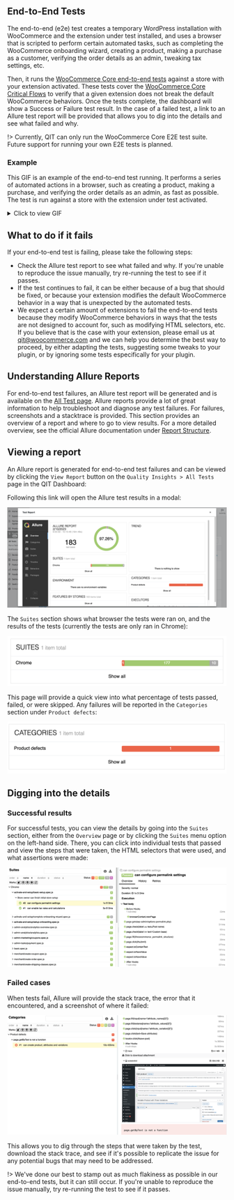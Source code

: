 ## End-to-End Tests

The end-to-end (e2e) test creates a temporary WordPress installation with WooCommerce and the extension under test installed, and uses a browser that is scripted to perform certain automated tasks, such as completing the WooCommerce onboarding wizard, creating a product, making a purchase as a customer, verifying the order details as an admin, tweaking tax settings, etc.

Then, it runs the [WooCommerce Core end-to-end tests](https://github.com/woocommerce/woocommerce/tree/trunk/plugins/woocommerce/tests/e2e-pw) against a store with your extension activated. These tests cover the [WooCommerce Core Critical Flows](https://github.com/woocommerce/woocommerce/wiki/Critical-Flows) to verify that a given extension does not break the default WooCommerce behaviors. Once the tests complete, the dashboard will show a Success or Failure test result. In the case of a failed test, a link to an Allure test report will be provided that allows you to dig into the details and see what failed and why.

!> Currently, QIT can only run the WooCommerce Core E2E test suite. Future support for running your own E2E tests is planned.

### Example

This GIF is an example of the end-to-end test running. It performs a series of automated actions in a browser, such as creating a product, making a purchase, and verifying the order details as an admin, as fast as possible. The test is run against a store with the extension under test activated.

<details>
<summary>Click to view GIF</summary>
<img src="_media/e2e.gif"/>
</details>

## What to do if it fails

If your end-to-end test is failing, please take the following steps:

- Check the Allure test report to see what failed and why. If you're unable to reproduce the issue manually, try re-running the test to see if it passes.
- If the test continues to fail, it can be either because of a bug that should be fixed, or because your extension modifies the default WooCommerce behavior in a way that is unexpected by the automated tests. 
- We expect a certain amount of extensions to fail the end-to-end tests because they modify WooCommerce behaviors in ways that the tests are not designed to account for, such as modifying HTML selectors, etc. If you believe that is the case with your extension, please email us at qit@woocommerce.com and we can help you determine the best way to proceed, by either adapting the tests, suggesting some tweaks to your plugin, or by ignoring some tests especifically for your plugin.

## Understanding Allure Reports

For end-to-end test failures, an Allure test report will be generated and is available on the [All Test page](../dashboard/viewing-test-results.md). Allure reports provide a lot of great information to help troubleshoot and diagnose any test failures. For failures, screenshots and a stacktrace is provided. This section provides an overview of a report and where to go to view results. For a more detailed overview, see the official Allure documentation under [Report Structure](https://docs.qameta.io/allure-report/#_report_structure).

## Viewing a report

An Allure report is generated for end-to-end test failures and can be viewed by clicking the `View Report` button on the `Quality Insights > All Tests` page in the QIT Dashboard:

Following this link will open the Allure test results in a modal:

![allure-report-home](_media/allure-report-home.png)

The `Suites` section shows what browser the tests were ran on, and the results of the tests (currently the tests are only ran in Chrome):

![allure-suites](_media/allure-suites.png)

This page will provide a quick view into what percentage of tests passed, failed, or were skipped. Any failures will be reported in the `Categories` section under `Product defects`:

![allure-categories](_media/allure-categories.png)

## Digging into the details

### Successful results

For successful tests, you can view the details by going into the `Suites` section, either from the `Overview` page or by clicking the `Suites` menu option on the left-hand side. There, you can click into individual tests that passed and view the steps that were taken, the HTML selectors that were used, and what assertions were made:

![allure-success-results](_media/allure-success-results.png)

### Failed cases

When tests fail, Allure will provide the stack trace, the error that it encountered, and a screenshot of where it failed:

![allure-failure-results](_media/allure-failure-results.png)

This allows you to dig through the steps that were taken by the test, download the stack trace, and see if it's possible to replicate the issue for any potential bugs that may need to be addressed.

!> We've done our best to stamp out as much flakiness as possible in our end-to-end tests, but it can still occur. If you're unable to reproduce the issue manually, try re-running the test to see if it passes.